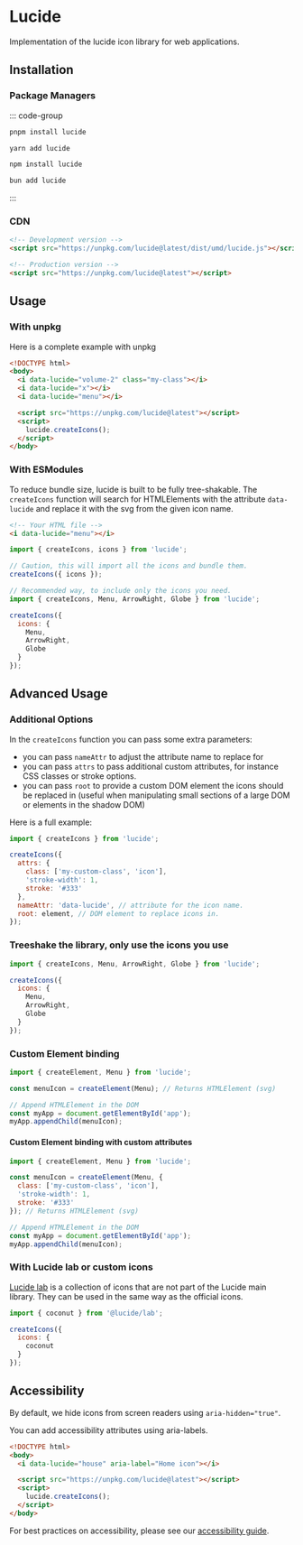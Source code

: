 # Lucide

Implementation of the lucide icon library for web applications.

## Installation

### Package Managers

::: code-group

```sh [pnpm]
pnpm install lucide
```

```sh [yarn]
yarn add lucide
```

```sh [npm]
npm install lucide
```

```sh [bun]
bun add lucide
```

:::

### CDN

```html
<!-- Development version -->
<script src="https://unpkg.com/lucide@latest/dist/umd/lucide.js"></script>

<!-- Production version -->
<script src="https://unpkg.com/lucide@latest"></script>
```

## Usage

### With unpkg

Here is a complete example with unpkg

```html
<!DOCTYPE html>
<body>
  <i data-lucide="volume-2" class="my-class"></i>
  <i data-lucide="x"></i>
  <i data-lucide="menu"></i>

  <script src="https://unpkg.com/lucide@latest"></script>
  <script>
    lucide.createIcons();
  </script>
</body>
```

### With ESModules

To reduce bundle size, lucide is built to be fully tree-shakable.
The `createIcons` function will search for HTMLElements with the attribute `data-lucide` and replace it with the svg from the given icon name.

```html
<!-- Your HTML file -->
<i data-lucide="menu"></i>
```

```js
import { createIcons, icons } from 'lucide';

// Caution, this will import all the icons and bundle them.
createIcons({ icons });

// Recommended way, to include only the icons you need.
import { createIcons, Menu, ArrowRight, Globe } from 'lucide';

createIcons({
  icons: {
    Menu,
    ArrowRight,
    Globe
  }
});
```

## Advanced Usage

### Additional Options

In the `createIcons` function you can pass some extra parameters:

- you can pass `nameAttr` to adjust the attribute name to replace for
- you can pass `attrs` to pass additional custom attributes, for instance CSS classes or stroke options.
- you can pass `root` to provide a custom DOM element the icons should be replaced in (useful when manipulating small sections of a large DOM or elements in the shadow DOM)

Here is a full example:

```js
import { createIcons } from 'lucide';

createIcons({
  attrs: {
    class: ['my-custom-class', 'icon'],
    'stroke-width': 1,
    stroke: '#333'
  },
  nameAttr: 'data-lucide', // attribute for the icon name.
  root: element, // DOM element to replace icons in.
});
```

### Treeshake the library, only use the icons you use

```js
import { createIcons, Menu, ArrowRight, Globe } from 'lucide';

createIcons({
  icons: {
    Menu,
    ArrowRight,
    Globe
  }
});
```

### Custom Element binding

```js
import { createElement, Menu } from 'lucide';

const menuIcon = createElement(Menu); // Returns HTMLElement (svg)

// Append HTMLElement in the DOM
const myApp = document.getElementById('app');
myApp.appendChild(menuIcon);
```

#### Custom Element binding with custom attributes

```js
import { createElement, Menu } from 'lucide';

const menuIcon = createElement(Menu, {
  class: ['my-custom-class', 'icon'],
  'stroke-width': 1,
  stroke: '#333'
}); // Returns HTMLElement (svg)

// Append HTMLElement in the DOM
const myApp = document.getElementById('app');
myApp.appendChild(menuIcon);
```

### With Lucide lab or custom icons

[Lucide lab](https://github.com/lucide-icons/lucide-lab) is a collection of icons that are not part of the Lucide main library.
They can be used in the same way as the official icons.

```js
import { coconut } from '@lucide/lab';

createIcons({
  icons: {
    coconut
  }
});
```

## Accessibility

By default, we hide icons from screen readers using `aria-hidden="true"`.

You can add accessibility attributes using aria-labels.

```html
<!DOCTYPE html>
<body>
  <i data-lucide="house" aria-label="Home icon"></i>

  <script src="https://unpkg.com/lucide@latest"></script>
  <script>
    lucide.createIcons();
  </script>
</body>
```

For best practices on accessibility, please see our [accessibility guide](../advanced/accessibility.md).
